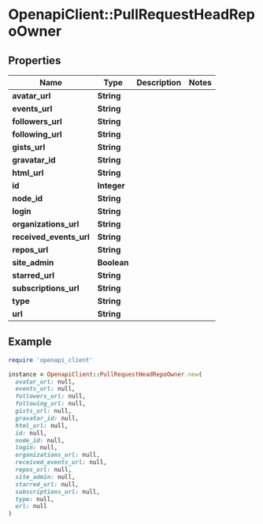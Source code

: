 # OpenapiClient::PullRequestHeadRepoOwner

## Properties

| Name | Type | Description | Notes |
| ---- | ---- | ----------- | ----- |
| **avatar_url** | **String** |  |  |
| **events_url** | **String** |  |  |
| **followers_url** | **String** |  |  |
| **following_url** | **String** |  |  |
| **gists_url** | **String** |  |  |
| **gravatar_id** | **String** |  |  |
| **html_url** | **String** |  |  |
| **id** | **Integer** |  |  |
| **node_id** | **String** |  |  |
| **login** | **String** |  |  |
| **organizations_url** | **String** |  |  |
| **received_events_url** | **String** |  |  |
| **repos_url** | **String** |  |  |
| **site_admin** | **Boolean** |  |  |
| **starred_url** | **String** |  |  |
| **subscriptions_url** | **String** |  |  |
| **type** | **String** |  |  |
| **url** | **String** |  |  |

## Example

```ruby
require 'openapi_client'

instance = OpenapiClient::PullRequestHeadRepoOwner.new(
  avatar_url: null,
  events_url: null,
  followers_url: null,
  following_url: null,
  gists_url: null,
  gravatar_id: null,
  html_url: null,
  id: null,
  node_id: null,
  login: null,
  organizations_url: null,
  received_events_url: null,
  repos_url: null,
  site_admin: null,
  starred_url: null,
  subscriptions_url: null,
  type: null,
  url: null
)
```

